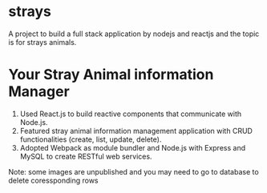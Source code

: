 # strays
A project to build a full stack application by nodejs and reactjs and the topic is for strays animals.

# Your Stray Animal information Manager
1. Used React.js to build reactive components that communicate with Node.js.
2. Featured stray animal information management application with CRUD functionalities (create, list, update, delete).
3. Adopted Webpack as module bundler and Node.js with Express and MySQL to create RESTful web services.

Note: some images are unpublished and you may need to go to database to delete coressponding rows
